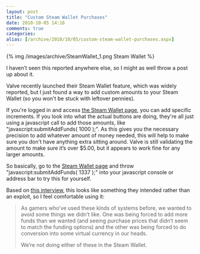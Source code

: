 ```yaml
---
layout: post
title: "Custom Steam Wallet Purchases"
date: 2010-10-05 14:16
comments: true
categories: 
alias: [/archive/2010/10/05/custom-steam-wallet-purchases.aspx]
---
```

{% img /images/archive/SteamWallet_1.png Steam Wallet %}
<p>I haven’t seen this reported anywhere else, so I might as well throw a post up about it.</p>  <p>Valve recently launched their Steam Wallet feature, which was widely reported, but I just found a way to add custom amounts to your Steam Wallet (so you won't be stuck with leftover pennies).</p>  <p>If you're logged in and access <a href="http://store.steampowered.com/steamaccount/addfunds">the Steam Wallet page</a>, you can add specific increments. If you look into what the actual buttons are doing, they're all just using a javascript call to add those amounts, like "javascript:submitAddFunds( 1000 );". As this gives you the necessary precision to add whatever amount of money needed, this will help to make sure you don't have anything extra sitting around. Valve is still validating the amount to make sure it’s over $5.00, but it appears to work fine for any larger amounts.</p>  <p>So basically, go to the <a href="http://store.steampowered.com/steamaccount/addfunds">Steam Wallet page</a> and throw "javascript:submitAddFunds( 1337 );" into your javascript console or address bar to try this for yourself.</p>  <p>Based on <a href="http://www.pcgamer.com/2010/09/30/interview-valve-on-why-theyre-selling-team-fortress-2-items-for-real-money/">this interview</a>, this looks like something they intended rather than an exploit, so I feel comfortable using it:</p>  <blockquote>   <p>As gamers who’ve used these kinds of systems before, we wanted to avoid some things we didn’t like. One was being forced to add more funds than we wanted (and seeing purchase prices that didn’t seem to match the funding options) and the other was being forced to do conversion into some virtual currency in our heads.</p>    <p>We’re not doing either of these in the Steam Wallet.</p></blockquote>
